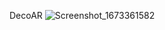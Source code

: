 DecoAR
![Screenshot_1673361582](https://user-images.githubusercontent.com/60542288/217023275-1b8167a6-8be9-4e6b-b133-5affac7b51f4.png)
